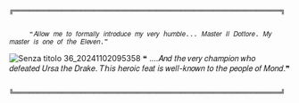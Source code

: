            ╔═══════════════════════════════════════════════════════════════════╗


         ❝𝐴𝑙𝑙𝑜𝑤 𝑚𝑒 𝑡𝑜 𝑓𝑜𝑟𝑚𝑎𝑙𝑙𝑦 𝑖𝑛𝑡𝑟𝑜𝑑𝑢𝑐𝑒 𝑚𝑦 𝑣𝑒𝑟𝑦 𝘩𝑢𝑚𝑏𝑙𝑒... 𝑀𝑎𝑠𝑡𝑒𝑟 𝐼𝑙 𝐷𝑜𝑡𝑡𝑜𝑟𝑒. 𝑀𝑦 𝑚𝑎𝑠𝑡𝑒𝑟 𝑖𝑠 𝑜𝑛𝑒 𝑜𝑓 𝑡𝘩𝑒 𝐸𝑙𝑒𝑣𝑒𝑛.❞
![Senza titolo 36_20241102095358](https://github.com/user-attachments/assets/f9c97f07-a806-441d-9c3e-6d6248fd868f)
    ❝ ....𝐴𝑛𝑑 𝑡𝘩𝑒 𝑣𝑒𝑟𝑦 𝑐𝘩𝑎𝑚𝑝𝑖𝑜𝑛 𝑤𝘩𝑜 𝑑𝑒𝑓𝑒𝑎𝑡𝑒𝑑 𝑈𝑟𝑠𝑎 𝑡𝘩𝑒 𝐷𝑟𝑎𝑘𝑒. 𝑇𝘩𝑖𝑠 𝘩𝑒𝑟𝑜𝑖𝑐 𝑓𝑒𝑎𝑡 𝑖𝑠 𝑤𝑒𝑙𝑙-𝑘𝑛𝑜𝑤𝑛 𝑡𝑜 𝑡𝘩𝑒 𝑝𝑒𝑜𝑝𝑙𝑒 𝑜𝑓 𝑀𝑜𝑛𝑑.❞

    
            ╚═══════════════════════════════════════════════════════════════════╝
